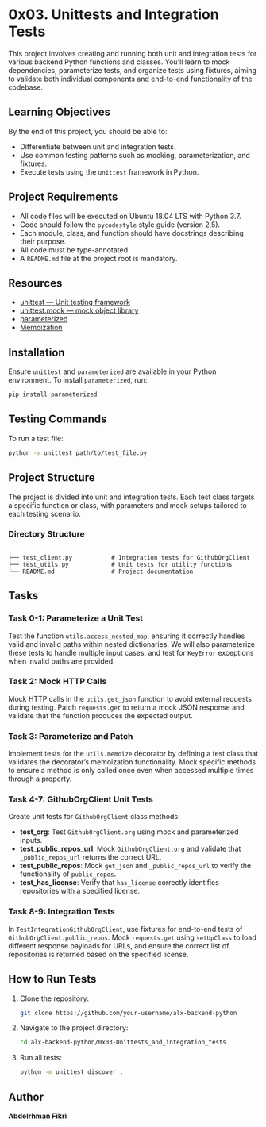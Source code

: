 # 0x03. Unittests and Integration Tests

This project involves creating and running both unit and integration tests for various backend Python functions and classes. You'll learn to mock dependencies, parameterize tests, and organize tests using fixtures, aiming to validate both individual components and end-to-end functionality of the codebase.

## Learning Objectives

By the end of this project, you should be able to:
- Differentiate between unit and integration tests.
- Use common testing patterns such as mocking, parameterization, and fixtures.
- Execute tests using the `unittest` framework in Python.

## Project Requirements
- All code files will be executed on Ubuntu 18.04 LTS with Python 3.7.
- Code should follow the `pycodestyle` style guide (version 2.5).
- Each module, class, and function should have docstrings describing their purpose.
- All code must be type-annotated.
- A `README.md` file at the project root is mandatory.

## Resources
- [unittest — Unit testing framework](https://docs.python.org/3/library/unittest.html)
- [unittest.mock — mock object library](https://docs.python.org/3/library/unittest.mock.html)
- [parameterized](https://pypi.org/project/parameterized/)
- [Memoization](https://en.wikipedia.org/wiki/Memoization)

## Installation

Ensure `unittest` and `parameterized` are available in your Python environment. To install `parameterized`, run:
```bash
pip install parameterized
```

## Testing Commands

To run a test file:
```bash
python -m unittest path/to/test_file.py
```

## Project Structure

The project is divided into unit and integration tests. Each test class targets a specific function or class, with parameters and mock setups tailored to each testing scenario.

### Directory Structure

```
.
├── test_client.py           # Integration tests for GithubOrgClient
├── test_utils.py            # Unit tests for utility functions
└── README.md                # Project documentation
```

## Tasks

### Task 0-1: Parameterize a Unit Test

Test the function `utils.access_nested_map`, ensuring it correctly handles valid and invalid paths within nested dictionaries. We will also parameterize these tests to handle multiple input cases, and test for `KeyError` exceptions when invalid paths are provided.

### Task 2: Mock HTTP Calls

Mock HTTP calls in the `utils.get_json` function to avoid external requests during testing. Patch `requests.get` to return a mock JSON response and validate that the function produces the expected output.

### Task 3: Parameterize and Patch

Implement tests for the `utils.memoize` decorator by defining a test class that validates the decorator’s memoization functionality. Mock specific methods to ensure a method is only called once even when accessed multiple times through a property.

### Task 4-7: GithubOrgClient Unit Tests

Create unit tests for `GithubOrgClient` class methods:
- **test_org**: Test `GithubOrgClient.org` using mock and parameterized inputs.
- **test_public_repos_url**: Mock `GithubOrgClient.org` and validate that `_public_repos_url` returns the correct URL.
- **test_public_repos**: Mock `get_json` and `_public_repos_url` to verify the functionality of `public_repos`.
- **test_has_license**: Verify that `has_license` correctly identifies repositories with a specified license.

### Task 8-9: Integration Tests

In `TestIntegrationGithubOrgClient`, use fixtures for end-to-end tests of `GithubOrgClient.public_repos`. Mock `requests.get` using `setUpClass` to load different response payloads for URLs, and ensure the correct list of repositories is returned based on the specified license.

## How to Run Tests

1. Clone the repository:
   ```bash
   git clone https://github.com/your-username/alx-backend-python
   ```
2. Navigate to the project directory:
   ```bash
   cd alx-backend-python/0x03-Unittests_and_integration_tests
   ```
3. Run all tests:
   ```bash
   python -m unittest discover .
   ```

## Author
**Abdelrhman Fikri**
